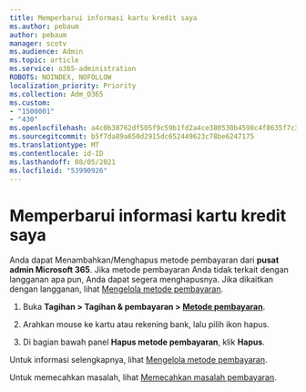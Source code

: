 ```yaml
---
title: Memperbarui informasi kartu kredit saya
ms.author: pebaum
author: pebaum
manager: scotv
ms.audience: Admin
ms.topic: article
ms.service: o365-administration
ROBOTS: NOINDEX, NOFOLLOW
localization_priority: Priority
ms.collection: Adm_O365
ms.custom:
- "1500001"
- "430"
ms.openlocfilehash: a4c0b38762df505f9c59b1fd2a4ce380530b4598c4f8635f7c30c7fe277f56a4
ms.sourcegitcommit: b5f7da89a650d2915dc652449623c78be6247175
ms.translationtype: MT
ms.contentlocale: id-ID
ms.lasthandoff: 08/05/2021
ms.locfileid: "53990926"
---
```

# <a name="update-my-credit-card-information"></a>Memperbarui informasi kartu kredit saya

Anda dapat Menambahkan/Menghapus metode pembayaran dari **pusat admin Microsoft 365**. Jika metode pembayaran Anda tidak terkait dengan langganan apa pun, Anda dapat segera menghapusnya. Jika dikaitkan dengan langganan, lihat [Mengelola metode pembayaran](https://docs.microsoft.com/microsoft-365/commerce/billing-and-payments/manage-payment-methods).

1. Buka **Tagihan > Tagihan & pembayaran > [Metode pembayaran](https://go.microsoft.com/fwlink/p/?linkid=2018806)**.

2. Arahkan mouse ke kartu atau rekening bank, lalu pilih ikon hapus.

3. Di bagian bawah panel **Hapus metode pembayaran**, klik **Hapus**.

Untuk informasi selengkapnya, lihat [Mengelola metode pembayaran](https://docs.microsoft.com/microsoft-365/commerce/billing-and-payments/manage-payment-methods).

Untuk memecahkan masalah, lihat [Memecahkan masalah pembayaran](https://docs.microsoft.com/microsoft-365/commerce/billing-and-payments/manage-payment-methods#troubleshoot-payment-methods).

